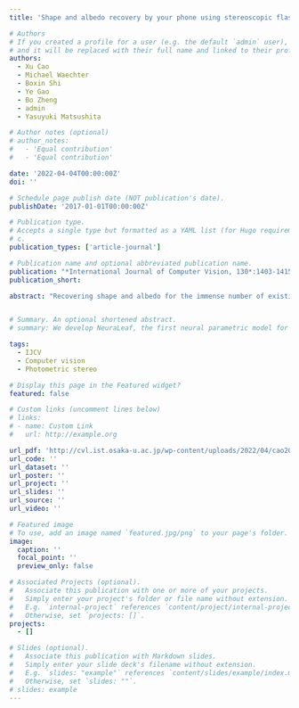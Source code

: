 ```yaml
---
title: 'Shape and albedo recovery by your phone using stereoscopic flash and no-flash photography'

# Authors
# If you created a profile for a user (e.g. the default `admin` user), write the username (folder name) here
# and it will be replaced with their full name and linked to their profile.
authors:
  - Xu Cao
  - Michael Waechter
  - Boxin Shi
  - Ye Gao
  - Bo Zheng
  - admin
  - Yasuyuki Matsushita

# Author notes (optional)
# author_notes:
#   - 'Equal contribution'
#   - 'Equal contribution'

date: '2022-04-04T00:00:00Z'
doi: ''

# Schedule page publish date (NOT publication's date).
publishDate: '2017-01-01T00:00:00Z'

# Publication type.
# Accepts a single type but formatted as a YAML list (for Hugo requirements).
# c.
publication_types: ['article-journal']

# Publication name and optional abbreviated publication name.
publication: "*International Journal of Computer Vision, 130*:1403-1415"
publication_short: 

abstract: "Recovering shape and albedo for the immense number of existing cultural heritage artifacts is challenging. Accurate 3D reconstruction systems are typically expensive and thus inaccessible to many and cheaper off-the-shelf 3D sensors often generate results of unsatisfactory quality. This paper presents a high-fidelity shape and albedo recovery method that only requires a stereo camera and a flashlight, a typical camera setup equipped in many off-the-shelf smartphones. The stereo camera allows us to infer rough shape from a pair of no-flash images, and a flash image is further captured for shape refinement based on our flash/no-flash image formation model. We verify the effectiveness of our method on real-world artifacts in indoor and outdoor conditions using smartphones with different camera/flashlight configurations. Comparison results demonstrate that our stereoscopic flash and no-flash photography benefits the high-fidelity shape and albedo recovery on a smartphone. Using our method, people can immediately turn their phones into high-fidelity 3D scanners, facilitating the digitization of cultural heritage artifacts."


# Summary. An optional shortened abstract.
# summary: We develop NeuraLeaf, the first neural parametric model for 3D leaves for plant modeling and reconstruction. 

tags:
  - IJCV
  - Computer vision
  - Photometric stereo

# Display this page in the Featured widget?
featured: false

# Custom links (uncomment lines below)
# links:
# - name: Custom Link
#   url: http://example.org

url_pdf: 'http://cvl.ist.osaka-u.ac.jp/wp-content/uploads/2022/04/cao2022shape.pdf'
url_code: ''
url_dataset: ''
url_poster: ''
url_project: ''
url_slides: ''
url_source: ''
url_video: ''

# Featured image
# To use, add an image named `featured.jpg/png` to your page's folder.
image:
  caption: ''
  focal_point: ''
  preview_only: false

# Associated Projects (optional).
#   Associate this publication with one or more of your projects.
#   Simply enter your project's folder or file name without extension.
#   E.g. `internal-project` references `content/project/internal-project/index.md`.
#   Otherwise, set `projects: []`.
projects:
  - []

# Slides (optional).
#   Associate this publication with Markdown slides.
#   Simply enter your slide deck's filename without extension.
#   E.g. `slides: "example"` references `content/slides/example/index.md`.
#   Otherwise, set `slides: ""`.
# slides: example
---
```


<!-- {{% callout note %}}
Click the _Cite_ button above to demo the feature to enable visitors to import publication metadata into their reference management software.
{{% /callout %}}

{{% callout note %}}
Create your slides in Markdown - click the _Slides_ button to check out the example.
{{% /callout %}}

Add the publication's **full text** or **supplementary notes** here. You can use rich formatting such as including [code, math, and images](https://docs.hugoblox.com/content/writing-markdown-latex/). -->
